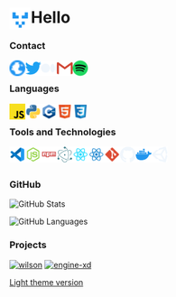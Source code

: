 
# Hello <img align="left" alt="Node.js" width="38px" src="./icons/pfp.png" />

### Contact

[<img align="left" alt="Website" width="28px" src="./icons/globe.svg" />](https://github.com/OliverKovacs)
[<img align="left" alt="Twitter" width="28px" src="./icons/twitter.svg" />](https://twitter.com/oliverkovacsdev)
[<img align="left" alt="Medium" width="28px" src="./icons/medium-dark.svg" />](https://oliverkovacs.medium.com/)
[<img align="left" alt="Email" width="28px" src="./icons/gmail.svg" />](mailto:oliver.kovacs.dev@gmail.com)
[<img align="left" alt="Spotify" height="28px" src="./icons/spotify.svg">](https://open.spotify.com/user/oliverkovacs)


<br />

### Languages

[<img align="left" alt="JavaScript" width="28px" src="./icons/js.svg" />](https://en.wikipedia.org/wiki/JavaScript)
[<img align="left" alt="Python" width="28px" src="./icons/python.svg" />](https://www.python.org/)
[<img align="left" alt="C++" width="28px" src="./icons/cpp.svg" />](https://isocpp.org/)
[<img align="left" alt="HTML5" width="28px" src="./icons/html.svg" />](https://html.spec.whatwg.org/)
[<img align="left" alt="CSS3" width="28px" src="./icons/css.svg" />](https://www.w3.org/TR/CSS2/)

<br />

### Tools and Technologies

[<img align="left" alt="Visual Studio Code" width="28px" src="./icons/vscode.svg" />](https://code.visualstudio.com/)
[<img align="left" alt="Node.js" width="28px" src="./icons/node.svg" />](https://nodejs.org/en/)
[<img align="left" alt="npm" width="28px" src="./icons/npm.svg" />](https://www.npmjs.com/)
[<img align="left" alt="Electron" width="28px" src="./icons/electron.svg" />](https://www.electronjs.org/)
[<img align="left" alt="React" width="28px" src="./icons/reactjs.svg" />](https://reactjs.org/)
[<img align="left" alt="React Native" width="28px" src="./icons/reactts.svg" />](https://reactnative.dev/)
[<img align="left" alt="git" width="28px" src="./icons/git.svg" />](https://git-scm.com/)
[<img align="left" alt="GitHub" width="28px" src="./icons/github-dark.svg" />](https://github.com/)
[<img align="left" alt="Docker" width="28px" src="./icons/docker.svg" />](https://www.docker.com/)
[<img align="left" alt="Unity" width="28px" src="./icons/unity-dark.svg" />](https://unity.com/)

<br />
<br />


### GitHub

<img alt="GitHub Stats" src="https://github-readme-stats-git-master.oliverkovacs.vercel.app/api?username=OliverKovacs&show_icons=true&theme=github_dark&hide_border=true" />&nbsp;

<img alt="GitHub Languages" src="https://github-readme-stats-git-master.oliverkovacs.vercel.app/api/top-langs/?username=OliverKovacs&layout=compact&show_owner=true&theme=github_dark&hide_border=true" />

### Projects

[<img alt="wilson" src="https://github-readme-stats-git-master.oliverkovacs.vercel.app/api/pin/?username=hiubok&show_owner=true&repo=wilson&theme=github_dark&hide_border=true" />](https://github.com/hiubok/wilson)
[<img alt="engine-xd" src="https://github-readme-stats-git-master.oliverkovacs.vercel.app/api/pin/?username=dx81&show_owner=true&repo=engine-xd&theme=github_dark&hide_border=true" />](https://github.com/dx81/engine-xd)
&nbsp;

[Light theme version](https://github.com/OliverKovacs/OliverKovacs/blob/main/README-light.md)
